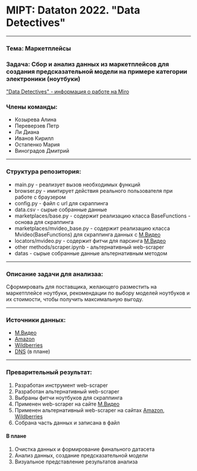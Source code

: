 # MIPT: Dataton 2022. "Data Detectives"
____
### Тема: Маркетплейсы
### Задача: Сбор и анализ данных из маркетплейсов для создания предсказательной модели на примере категории электроники (ноутбуки)

["Data Detectives" - информация о работе на Miro](https://miro.com/app/board/uXjVP4dIqYE=/?moveToWidget=3458764541734187484&cot=14)
### Члены команды:
- Козырева Алина
- Переверзев Петр
- Ли Диана
- Иванов Кирилл
- Остапенко Мария
- Виноградов Дмитрий
____
### Cтруктура репозитория: 
* main.py - реализует вызов необходимых функций
* browser.py - имитирует действия реального пользователя при работе с браузером
* config.py - файл с url для скраппинга
* data.csv - сырые собранные данные
* marketplaces/base.py - содержит реализацию класса BaseFunctions - основа для скраппинга
* marketplaces/mvideo_base.py - содержит реализацию класса Mvideo(BaseFunctions) для скраппинга данных с [М.Видео](https://www.mvideo.ru/product-list-page/f/tolko-v-nalichii=da?q=%D0%BD%D0%BE%D1%83%D1%82%D0%B1%D1%83%D0%BA&category=noutbuki-118 "Данные по ноутбукам")
* locators/mvideo.py - содержит фитчи для парсинга [М.Видео](https://www.mvideo.ru/product-list-page/f/tolko-v-nalichii=da?q=%D0%BD%D0%BE%D1%83%D1%82%D0%B1%D1%83%D0%BA&category=noutbuki-118 "Данные по ноутбукам")
* other methods/scraper.ipynb - альтернативный web-scraper
* datas - сырые собранные данные альтернативным методом
_____
### Описание задачи для анализаа:
Сформировать для поставщика, желающего разместить на маркетплейсе ноутбуки, рекомендации по выбору моделей ноутбуков и их стоимости, чтобы получить максимальную выгоду.
_____
### Источники данных:
- [М.Видео](https://www.mvideo.ru/product-list-page/f/tolko-v-nalichii=da?q=%D0%BD%D0%BE%D1%83%D1%82%D0%B1%D1%83%D0%BA&category=noutbuki-118 "Данные по ноутбукам")
- [Amazon](https://www.amazon.com/s?k=laptop&crid=2JUKYBAPLWFUW&page={} "Данные по ноутбукам")
- [Wildberries](https://www.wildberries.ru/catalog/0/search.aspx?sort=popular&search=ноутбук "Данные по ноутбукам")
- [DNS](https://www.dns-shop.ru/catalog/17a892f816404e77/noutbuki/?stock=now-today-tomorrow-later-out_of_stock&order=6 "Данные по ноутбукам") (в плане)

____
### Преварительный результат: 
1. Разработан инструмент web-scraper 
2. Разработан альтернативный web-scraper 
3. Выбраны фитчи ноутбуков для скраппинга
4. Применен web-scraper на сайте [М.Видео](https://www.mvideo.ru/product-list-page/f/tolko-v-nalichii=da?q=%D0%BD%D0%BE%D1%83%D1%82%D0%B1%D1%83%D0%BA&category=noutbuki-118 "Данные по ноутбукам")
5. Применен альтернативный web-scraper на сайтах [Amazon](https://www.amazon.com/s?k=laptop&crid=2JUKYBAPLWFUW&page={} "Данные по ноутбукам"), [Wildberries](https://www.wildberries.ru/catalog/0/search.aspx?sort=popular&search=ноутбук "Данные по ноутбукам")
6. Собрана часть данных и записана в файл

#### В плане
1. Очистка данных и формирование финального датасета
2. Анализ данных, создание предсказательной модели
3. Визуальное представление результатов анализа
